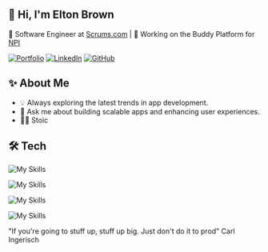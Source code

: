## 👋 Hi, I'm Elton Brown
🌟 Software Engineer at [Scrums.com](https://www.scrums.com) | 🚀 Working on the Buddy Platform for [NPI](https://npi.ie)

[![Portfolio](https://img.shields.io/badge/Portfolio-000?style=for-the-badge&logo=google-chrome&logoColor=white)](https://eltonbrown.co.za)
[![LinkedIn](https://img.shields.io/badge/LinkedIn-0A66C2?style=for-the-badge&logo=linkedin&logoColor=white)](https://www.linkedin.com/in/eltonbbrown/)
[![GitHub](https://img.shields.io/badge/GitHub-181717?style=for-the-badge&logo=github&logoColor=white)](https://github.com/Elton-Sudo)

## ✨ About Me

- 💡 Always exploring the latest trends in app development.
- 💬 Ask me about building scalable apps and enhancing user experiences.
- 🧘‍♂️ Stoic

## 🛠️ Tech

![My Skills](https://skillicons.dev/icons?i=react,nestjs,cs,typescript,js,nodejs,materialui,threejs,graphql,apollo,docker,prisma,jest,mysql,redis,php,&theme=dark)

![My Skills](https://skillicons.dev/icons?i=vite,webpack,npm,yarn&theme=dark)

![My Skills](https://skillicons.dev/icons?i=bitbucket,github&theme=dark)

![My Skills](https://skillicons.dev/icons?i=vscode,phpstorm,aws,linux&theme=dark)

"If you're going to stuff up, stuff up big. Just don't do it to prod" Carl Ingerisch
